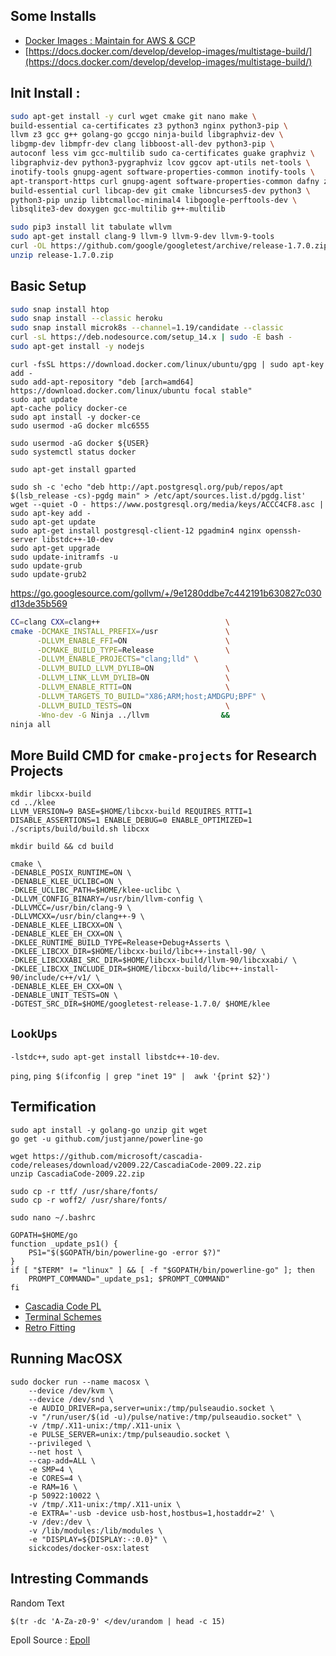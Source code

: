 ## Some Installs

- [Docker Images : Maintain for AWS & GCP](https://hub.docker.com/u/prodrelworks)
- [https://docs.docker.com/develop/develop-images/multistage-build/](https://docs.docker.com/develop/develop-images/multistage-build/)

## Init Install : 

```bash
sudo apt-get install -y curl wget cmake git nano make \
build-essential ca-certificates z3 python3 nginx python3-pip \
llvm z3 gcc g++ golang-go gccgo ninja-build libgraphviz-dev \
libgmp-dev libmpfr-dev clang libboost-all-dev python3-pip \
autoconf less vim gcc-multilib sudo ca-certificates guake graphviz \
libgraphviz-dev python3-pygraphviz lcov ggcov apt-utils net-tools \
inotify-tools gnupg-agent software-properties-common inotify-tools \
apt-transport-https curl gnupg-agent software-properties-common dafny z3 \
build-essential curl libcap-dev git cmake libncurses5-dev python3 \ 
python3-pip unzip libtcmalloc-minimal4 libgoogle-perftools-dev \ 
libsqlite3-dev doxygen gcc-multilib g++-multilib

sudo pip3 install lit tabulate wllvm
sudo apt-get install clang-9 llvm-9 llvm-9-dev llvm-9-tools
curl -OL https://github.com/google/googletest/archive/release-1.7.0.zip
unzip release-1.7.0.zip
```
## Basic Setup 

```bash
sudo snap install htop
sudo snap install --classic heroku
sudo snap install microk8s --channel=1.19/candidate --classic
curl -sL https://deb.nodesource.com/setup_14.x | sudo -E bash -
sudo apt-get install -y nodejs
```
```
curl -fsSL https://download.docker.com/linux/ubuntu/gpg | sudo apt-key add -
sudo add-apt-repository "deb [arch=amd64] https://download.docker.com/linux/ubuntu focal stable"
sudo apt update
apt-cache policy docker-ce
sudo apt install -y docker-ce
sudo usermod -aG docker mlc6555

sudo usermod -aG docker ${USER}
sudo systemctl status docker
```

```
sudo apt-get install gparted

sudo sh -c 'echo "deb http://apt.postgresql.org/pub/repos/apt $(lsb_release -cs)-pgdg main" > /etc/apt/sources.list.d/pgdg.list'
wget --quiet -O - https://www.postgresql.org/media/keys/ACCC4CF8.asc | sudo apt-key add -
sudo apt-get update
sudo apt-get install postgresql-client-12 pgadmin4 nginx openssh-server libstdc++-10-dev
sudo apt-get upgrade
sudo update-initramfs -u
sudo update-grub
sudo update-grub2
```
https://go.googlesource.com/gollvm/+/9e1280ddbe7c442191b630827c030d13de35b569
```bash
CC=clang CXX=clang++                            \
cmake -DCMAKE_INSTALL_PREFIX=/usr               \
      -DLLVM_ENABLE_FFI=ON                      \
      -DCMAKE_BUILD_TYPE=Release                \
      -DLLVM_ENABLE_PROJECTS="clang;lld" \
      -DLLVM_BUILD_LLVM_DYLIB=ON                \
      -DLLVM_LINK_LLVM_DYLIB=ON                 \
      -DLLVM_ENABLE_RTTI=ON                     \
      -DLLVM_TARGETS_TO_BUILD="X86;ARM;host;AMDGPU;BPF" \
      -DLLVM_BUILD_TESTS=ON                     \
      -Wno-dev -G Ninja ../llvm                &&
ninja all
```
## More Build CMD for `cmake-projects` for Research Projects

```
mkdir libcxx-build
cd ../klee
LLVM_VERSION=9 BASE=$HOME/libcxx-build REQUIRES_RTTI=1 DISABLE_ASSERTIONS=1 ENABLE_DEBUG=0 ENABLE_OPTIMIZED=1 ./scripts/build/build.sh libcxx

mkdir build && cd build

cmake \
-DENABLE_POSIX_RUNTIME=ON \
-DENABLE_KLEE_UCLIBC=ON \
-DKLEE_UCLIBC_PATH=$HOME/klee-uclibc \
-DLLVM_CONFIG_BINARY=/usr/bin/llvm-config \
-DLLVMCC=/usr/bin/clang-9 \
-DLLVMCXX=/usr/bin/clang++-9 \
-DENABLE_KLEE_LIBCXX=ON \
-DENABLE_KLEE_EH_CXX=ON	\
-DKLEE_RUNTIME_BUILD_TYPE=Release+Debug+Asserts \
-DKLEE_LIBCXX_DIR=$HOME/libcxx-build/libc++-install-90/ \
-DKLEE_LIBCXXABI_SRC_DIR=$HOME/libcxx-build/llvm-90/libcxxabi/ \
-DKLEE_LIBCXX_INCLUDE_DIR=$HOME/libcxx-build/libc++-install-90/include/c++/v1/ \
-DENABLE_KLEE_EH_CXX=ON \
-DENABLE_UNIT_TESTS=ON \
-DGTEST_SRC_DIR=$HOME/googletest-release-1.7.0/ $HOME/klee 
```

## `LookUps`

```-lstdc++```, ```sudo apt-get install libstdc++-10-dev```.

```ping```, ```ping $(ifconfig | grep "inet 19" |  awk '{print $2}')```

## Termification 

```
sudo apt install -y golang-go unzip git wget
go get -u github.com/justjanne/powerline-go

wget https://github.com/microsoft/cascadia-code/releases/download/v2009.22/CascadiaCode-2009.22.zip
unzip CascadiaCode-2009.22.zip

sudo cp -r ttf/ /usr/share/fonts/
sudo cp -r woff2/ /usr/share/fonts/

sudo nano ~/.bashrc 

GOPATH=$HOME/go
function _update_ps1() {
    PS1="$($GOPATH/bin/powerline-go -error $?)"
}
if [ "$TERM" != "linux" ] && [ -f "$GOPATH/bin/powerline-go" ]; then
    PROMPT_COMMAND="_update_ps1; $PROMPT_COMMAND"
fi
```

* [Cascadia Code PL](https://github.com/microsoft/cascadia-code/releases?WT.mc_id=-blog-scottha)
* [Terminal Schemes](https://docs.microsoft.com/en-us/windows/terminal/custom-terminal-gallery/frosted-glass-theme)
* [Retro Fitting](https://docs.microsoft.com/en-us/windows/terminal/custom-terminal-gallery/retro-command-prompt)

## Running MacOSX 

```
sudo docker run --name macosx \
    --device /dev/kvm \
    --device /dev/snd \
    -e AUDIO_DRIVER=pa,server=unix:/tmp/pulseaudio.socket \
    -v "/run/user/$(id -u)/pulse/native:/tmp/pulseaudio.socket" \
    -v /tmp/.X11-unix:/tmp/.X11-unix \
    -e PULSE_SERVER=unix:/tmp/pulseaudio.socket \
    --privileged \
    --net host \
    --cap-add=ALL \
    -e SMP=4 \
    -e CORES=4 \
    -e RAM=16 \
    -p 50922:10022 \
    -v /tmp/.X11-unix:/tmp/.X11-unix \
    -e EXTRA='-usb -device usb-host,hostbus=1,hostaddr=2' \
    -v /dev:/dev \
    -v /lib/modules:/lib/modules \
    -e "DISPLAY=${DISPLAY:-:0.0}" \
    sickcodes/docker-osx:latest 
```

## Intresting Commands

Random Text

```
$(tr -dc 'A-Za-z0-9' </dev/urandom | head -c 15)
```

Epoll Source : [Epoll](https://github.com/enki/libev/blob/master/ev_epoll.c)
